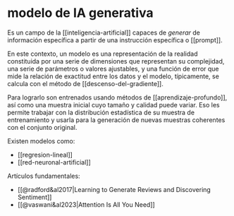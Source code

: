 # modelo de IA generativa
Es un campo de la [[inteligencia-artificial]] capaces de *generar* de información específica a partir de una instrucción específica o [[prompt]].

En este contexto, un modelo es una representación de la realidad constituida por una serie de dimensiones que representan su complejidad, una serie de parámetros o valores ajustables, y una función de error que mide la relación de exactitud entre los datos y el modelo, típicamente, se calcula con el método de [[descenso-del-gradiente]].

Para lograrlo son entrenados usando métodos de [[aprendizaje-profundo]], así como una muestra inicial cuyo tamaño y calidad puede variar. Eso les permite trabajar con la distribución estadística de su muestra de entrenamiento y usarla para la generación de nuevas muestras coherentes con el conjunto original.

Existen modelos como:

- [[regresion-lineal]]
- [[red-neuronal-artificial]]

Artículos fundamentales:

- [[@radford&al2017|Learning to Generate Reviews and Discovering Sentiment]]
- [[@vaswani&al2023|Attention Is All You Need]]
